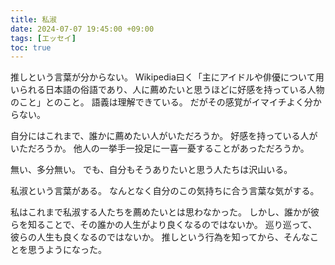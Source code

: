```yaml
---
title: 私淑
date: 2024-07-07 19:45:00 +09:00
tags: [エッセイ]
toc: true
---
```


推しという言葉が分からない。
Wikipedia曰く「主にアイドルや俳優について用いられる日本語の俗語であり、人に薦めたいと思うほどに好感を持っている人物のこと」とのこと。
語義は理解できている。
だがその感覚がイマイチよく分からない。

自分にはこれまで、誰かに薦めたい人がいただろうか。
好感を持っている人がいただろうか。
他人の一挙手一投足に一喜一憂することがあっただろうか。

無い、多分無い。
でも、自分もそうありたいと思う人たちは沢山いる。

私淑という言葉がある。
なんとなく自分のこの気持ちに合う言葉な気がする。

私はこれまで私淑する人たちを薦めたいとは思わなかった。
しかし、誰かが彼らを知ることで、その誰かの人生がより良くなるのではないか。
巡り巡って、彼らの人生も良くなるのではないか。
推しという行為を知ってから、そんなことを思うようになった。
